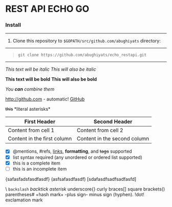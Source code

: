 # REST API ECHO GO

### Install

___
1. Clone this repository to ```$GOPATH/src/github.com/abughiyats``` directory:


------------
> ```git clone https://github.com/abughiyats/echo_restapi.git```
------------

*This text will be italic*
_This will also be italic_

**This text will be bold**
__This will also be bold__

_You **can** combine them_

http://github.com - automatic!
[GitHub](http://github.com)

~~this~~
\*literal asterisks\*

First Header | Second Header
------------ | -------------
Content from cell 1 | Content from cell 2
Content in the first column | Content in the second column

- [x] @mentions, #refs, [links](), **formatting**, and <del>tags</del> supported
- [x] list syntax required (any unordered or ordered list supported)
- [x] this is a complete item
- [ ] this is an incomplete item

{safasfadsfasdfasdf}
(asfsafasdfasdf)
[sdafasdfsadfsadfasfd]

\    `backslash`   *backtick*    _asterisk_    underscore{}   curly braces[]   square brackets()   parentheses#    +hash mark+   -plus sign-    minus sign (hyphen).     !dot!     exclamation mark
